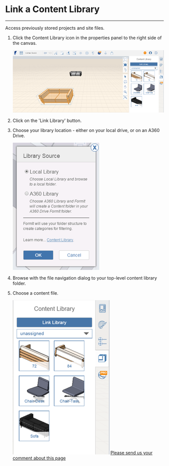 # Link a Content Library

----

Access previously stored projects and site files.
 
1. Click the Content Library icon in the properties panel to the right side of the canvas. 
    
    ![](Images/GUID-FC74216E-0452-400D-97C6-52BBCEC19C38-low.png)
2. Click on the 'Link Library' button.
3. Choose your library location - either on your local drive, or on an A360 Drive. 
    
    ![](Images/GUID-62836713-A92A-4276-9B51-2AE60D513F92-low.png)
4. Browse with the file navigation dialog to your top-level content library folder.
5. Choose a content file. 
    
    ![](Images/GUID-4C3ACEDA-7AF3-4DFC-9419-CB19C88C79CF-low.png)
[Please send us your comment about this page](#)